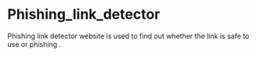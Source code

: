 # Phishing_link_detector
Phishing link detector website is used to find out whether the link is safe to use or phishing .
